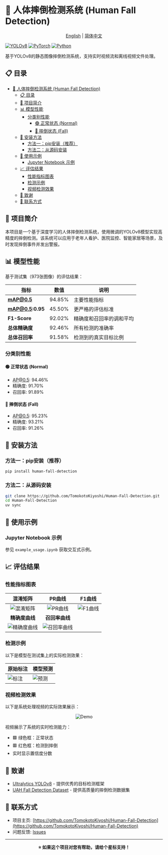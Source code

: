 # 🚨 人体摔倒检测系统 (Human Fall Detection)

<div align="center">

[English](README.md) | [简体中文](README_CN.md)

</div>

[![YOLOv8](https://img.shields.io/badge/YOLOv8-00FFFF?style=for-the-badge&logo=yolo&logoColor=black)](https://github.com/ultralytics/ultralytics)
[![PyTorch](https://img.shields.io/badge/PyTorch-EE4C2C?style=for-the-badge&logo=pytorch&logoColor=white)](https://pytorch.org/)
[![Python](https://img.shields.io/badge/Python-3776AB?style=for-the-badge&logo=python&logoColor=white)](https://www.python.org/)

基于YOLOv8的静态图像摔倒检测系统，支持实时视频流和离线视频文件处理。

## 📋 目录

- [🚨 人体摔倒检测系统 (Human Fall Detection)](#-人体摔倒检测系统-human-fall-detection)
  - [📋 目录](#-目录)
  - [🎯 项目简介](#-项目简介)
  - [📊 模型性能](#-模型性能)
    - [分类别性能](#分类别性能)
      - [🟢 正常状态 (Normal)](#-正常状态-normal)
      - [🔴 摔倒状态 (Fall)](#-摔倒状态-fall)
  - [💾 安装方法](#-安装方法)
    - [方法一：pip安装（推荐）](#方法一pip安装推荐)
    - [方法二：从源码安装](#方法二从源码安装)
  - [📖 使用示例](#-使用示例)
    - [Jupyter Notebook 示例](#jupyter-notebook-示例)
  - [📈 评估结果](#-评估结果)
    - [性能指标图表](#性能指标图表)
    - [检测示例](#检测示例)
    - [视频检测效果](#视频检测效果)
  - [🙏 致谢](#-致谢)
  - [📮 联系方式](#-联系方式)

## 🎯 项目简介

本项目是一个基于深度学习的人体摔倒检测系统，使用微调的YOLOv8模型实现高精度的摔倒检测。该系统可以应用于老年人看护、医院监控、智能家居等场景，及时发现摔倒事件并发出警报。

## 📊 模型性能

基于测试集（973张图像）的评估结果：

| 指标             | 数值   | 说明                     |
| ---------------- | ------ | ------------------------ |
| **mAP@0.5**      | 94.85% | 主要性能指标             |
| **mAP@0.5:0.95** | 45.50% | 更严格的评估标准         |
| **F1-Score**     | 92.02% | 精确度和召回率的调和平均 |
| **总体精确度**   | 92.46% | 所有检测的准确率         |
| **总体召回率**   | 91.58% | 检测到的真实目标比例     |

### 分类别性能

#### 🟢 正常状态 (Normal)
- AP@0.5: 94.46%
- 精确度: 91.70%
- 召回率: 91.89%

#### 🔴 摔倒状态 (Fall)
- AP@0.5: 95.23%
- 精确度: 93.21%
- 召回率: 91.26%


## 💾 安装方法

### 方法一：pip安装（推荐）

```bash
pip install human-fall-detection
```

### 方法二：从源码安装

```bash
git clone https://github.com/TomokotoKiyoshi/Human-Fall-Detection.git
cd Human-Fall-Detection
uv sync
```

## 📖 使用示例

### Jupyter Notebook 示例

参见 `example_usage.ipynb` 获取交互式示例。

## 📈 评估结果

### 性能指标图表

|                                    混淆矩阵                                     |                              PR曲线                              |                            F1曲线                             |
| :-----------------------------------------------------------------------------: | :--------------------------------------------------------------: | :-----------------------------------------------------------: |
| ![混淆矩阵](results/evaluation/test_evaluation/confusion_matrix_normalized.png) |  ![PR曲线](results/evaluation/test_evaluation/BoxPR_curve.png)   | ![F1曲线](results/evaluation/test_evaluation/BoxF1_curve.png) |
|                                 **精确度曲线**                                  |                          **召回率曲线**                          |                                                               |
|        ![精确度曲线](results/evaluation/test_evaluation/BoxP_curve.png)         | ![召回率曲线](results/evaluation/test_evaluation/BoxR_curve.png) |                                                               |

### 检测示例

以下是模型在测试集上的实际检测效果：

| 原始标注                                                          | 模型预测                                                        |
| ----------------------------------------------------------------- | --------------------------------------------------------------- |
| ![标注](results/evaluation/test_evaluation/val_batch0_labels.jpg) | ![预测](results/evaluation/test_evaluation/val_batch0_pred.jpg) |

### 视频检测效果

以下是系统处理视频的实际效果展示：

<div align="center">

![Demo](results/fall_detection/output_demo.gif)

</div>

视频展示了系统的实时检测能力：
- 🟩 绿色框：正常状态
- 🟥 红色框：检测到摔倒
- 实时显示置信度分数


## 🙏 致谢

- [Ultralytics YOLOv8](https://github.com/ultralytics/ultralytics) - 提供优秀的目标检测框架
- [UAH Fall Detection Dataset](https://gram.web.uah.es/data/datasets/fpds/index.html) - 提供高质量的摔倒检测数据集

## 📮 联系方式

- 项目主页: [https://github.com/TomokotoKiyoshi/Human-Fall-Detection](https://github.com/TomokotoKiyoshi/Human-Fall-Detection)
- 问题反馈: [Issues](https://github.com/TomokotoKiyoshi/Human-Fall-Detection/issues)

---

<div align="center">

**⭐ 如果这个项目对您有帮助，请给个星标支持！**

</div>